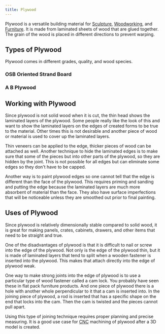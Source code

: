 ```yaml
---
title: Plywood
---
```


Plywood is a versatile building material for [Sculpture](sculpture.md), [Woodworking](woodworking.md), and [Furniture](woodworking/furniture.md). It is made from laminated sheets of wood that are glued together. The grain of the wood is placed in different directions to prevent warping.

## Types of Plywood

Plywood comes in different grades, quality, and wood species.

### OSB Oriented Strand Board

### A B Plywood

## Working with Plywood

Since plywood is not solid wood when it is cut, the thin head shows the laminated layers of the plywood. Some people really like the look of this and want to show the laminated layers on the edges of created forms to be true to the material. Other times this is not desirable and another piece of wood or material is used to cover up the laminated layers.

Thin veneers can be applied to the edge, thicker pieces of wood can be attached as well. Another technique to hide the laminated edges is to make sure that some of the pieces but into other parts of the plywood, so they are hidden by the joint. This is not possible for all edges but can eliminate some edges so they don't have to be capped.

Another way is to paint plywood edges so one cannot tell that the edge is different than the face of the plywood. This requires priming and sanding and putting the edge because the laminated layers are much more absorbent of material than the face. They also have surface imperfections that will be noticeable unless they are smoothed out prior to final painting.

## Uses of Plywood

Since plywood is relatively dimensionally stable compared to solid wood, it is great for making panels, crates, cabinets, drawers, and other items that need to be straight and true.

One of the disadvantages of plywood is that it is difficult to nail or screw into the edge of the plywood. Not only is the edge of the plywood thin, but it is made of laminated layers that tend to split when a wooden fastener is inserted into the plywood. This makes that attach directly into the edge of plywood weak.

One way to make strong joints into the edge of plywood is to use a particular type of wood fastener called a cam lock. You probably have seen these in flat pack furniture products. And one piece of plywood there is a hole with another whole perpendicular to it that a cam is inserted into. In the joining piece of plywood, a rod is inserted that has a specific shape on the end that locks into the cam. Then the cam is twisted and the pieces cannot pull apart.

Using this type of joining technique requires proper planning and precise measuring. It is a good use case for [CNC](cnc.md) machining of plywood after a 3D model is created.
